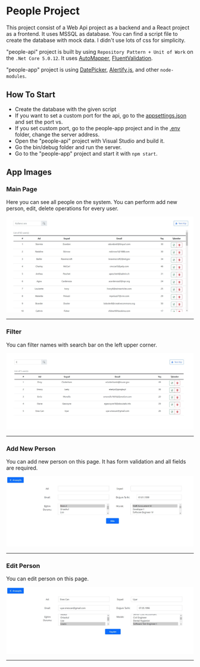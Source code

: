 # People Project

This project consist of a Web Api project as a backend and a React project as a frontend. It uses MSSQL as database. You can find a script file to create the database with mock data. I didn't use lots of css for simplicity.

"people-api" project is built by using `Repository Pattern + Unit of Work` on the `.Net Core 5.0.12`. It uses [AutoMapper](https://github.com/AutoMapper/AutoMapper),  [FluentValidation](https://github.com/FluentValidation/FluentValidation).

"people-app" project is using [DatePicker](https://github.com/Hacker0x01/react-datepicker), [Alertify.js](https://github.com/alertifyjs), and other `node-modules`.

## How To Start

- Create the database with the given script
- If you want to set a custom port for the api, go to the [appsettings.json](https://github.com/ecuyar/PeopleProject/blob/master/people-api/people-api/appsettings.json) and set the port vs.
- If you set custom port, go to the people-app project and in the [.env](https://github.com/ecuyar/PeopleProject/blob/master/people-app/.env) folder, change the server address.
- Open the "people-api" project with Visual Studio and build it.
- Go the bin/debug folder and run the server.
- Go to the "people-app" project and start it with `npm start`.

## App Images

### Main Page
Here you can see all people on the system. You can perform add new person, edit, delete operations for every user.

<img src="app_images/main_page.jpg"/>
<hr>

### Filter
You can filter names with search bar on the left upper corner.

<img src="app_images/filter.jpg"/>
<hr>

### Add New Person
You can add new person on this page. It has form validation and all fields are required.

<img src="app_images/add_person.jpg"/>
<hr>

### Edit Person
You can edit person on this page.

<img src="app_images/edit_person.jpg"/>
<hr>
